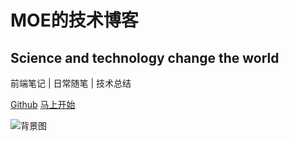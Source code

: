 <!--
 * @Author: Li Zhiliang
 * @Date: 2020-12-14 16:11:45
 * @LastEditors: Li Zhiliang
 * @LastEditTime: 2020-12-14 16:11:46
 * @FilePath: /lzl-Family/docs/_coverpage.md
-->

# MOE的技术博客

## Science and technology change the world

前端笔记 | 日常随笔 | 技术总结

[<i class="iconfont icon-github"></i> Github](https://github.com/Scorpio-li)
[马上开始<i class="iconfont icon-down"></i>](#main)

<!-- 背景图片 -->

![背景图](https://www.sunniejs.cn/static/wx/bg.jpg)